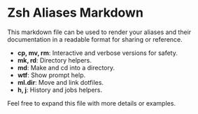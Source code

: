 # Zsh Aliases Markdown

This markdown file can be used to render your aliases and their documentation in a readable format for sharing or reference.

- **cp, mv, rm**: Interactive and verbose versions for safety.
- **mk, rd**: Directory helpers.
- **md**: Make and cd into a directory.
- **wtf**: Show prompt help.
- **ml.dir**: Move and link dotfiles.
- **h, j**: History and jobs helpers.

Feel free to expand this file with more details or examples.

